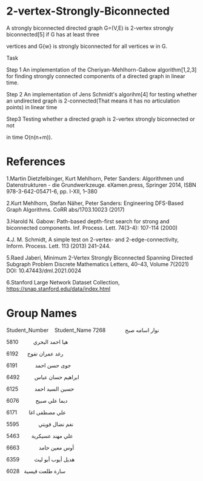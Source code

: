 # 2-vertex-Strongly-Biconnected
A strongly biconnected directed graph G=(V,E) is 2-vertex strongly biconnected[5] if G has at least three 

vertices and G\{w} is strongly biconnected for all vertices w in G.  

Task 

Step 1 An implementation of the Cheriyan-Mehlhorn-Gabow algorithm[1,2,3] for finding strongly connected components of a directed graph in linear time. 

Step 2 An implementation of Jens Schmidt's algorihm[4] for testing whether an undirected graph is 2-connected(That means it has no articulation points) in linear time 

Step3 Testing whether a directed graph is 2-vertex strongly biconnected or not 

in time O(n(n+m)). 

# References 

1.Martin Dietzfelbinger, Kurt Mehlhorn, Peter Sanders: Algorithmen und Datenstrukturen - die Grundwerkzeuge. eXamen.press, Springer 2014, ISBN 978-3-642-05471-6, pp. I-XII, 1–380 

2.Kurt Mehlhorn, Stefan Näher, Peter Sanders: Engineering DFS-Based Graph Algorithms. CoRR abs/1703.10023 (2017) 

3.Harold N. Gabow: Path-based depth-first search for strong and biconnected components. Inf. Process. Lett. 74(3-4): 107-114 (2000) 

4.J. M. Schmidt, A simple test on 2-vertex- and 2-edge-connectivity, Inform. Process. Lett. 113 (2013) 241–244. 

5.Raed Jaberi, Minimum 2-Vertex Strongly Biconnected Spanning Directed Subgraph Problem Discrete Mathematics Letters, 40–43, Volume 7(2021) DOI: 10.47443/dml.2021.0024 

6.Stanford Large Network Dataset Collection, https://snap.stanford.edu/data/index.html 



# Group Names

Student_Number    Student_Name 
 نوار اسامه صبح             7268  
 
 هيا احمد البحري             5810
 
  رغد عمران تفوح           6192
  
 جوى حسن احمد             6191
 
  ابراهيم حسان عباس          6492
  
  حسين السيد احمد            6125
  
  ديما علي صبيح             6076
  
  علي مصطفى اغا            6171
  
  نغم نضال فويتي             5595
  
  علي مهند عسيكرية           5463
  
  أوس معين حامد             6663
  
  هديل أيوب أبو ليث           6359
  
  سارة طلعت قيسية            6028
  
